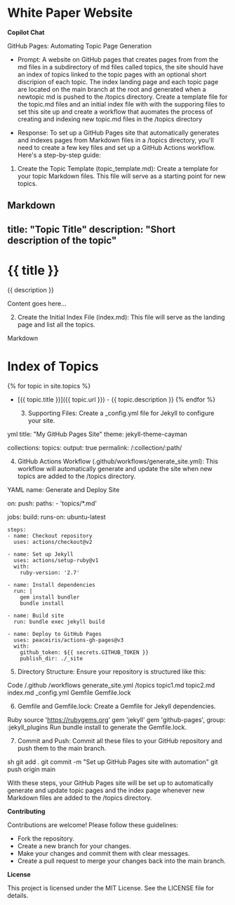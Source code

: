 # White Paper Website

**Copilot Chat**

GitHub Pages: Automating Topic Page Generation

   * Prompt: A website on GitHub pages that creates pages from from the md files in a subdirectory of md files called topics, the site should have an index of topics linked to the topic pages with an optional short discripion of each topic. The index landing page and each topic page are located on the main branch at the root and generated when a newtopic md is pushed to the /topics  directory. Create a template file for the topic.md files and an initial index file with with the supporing files to set this site up and create a workflow that auomates the process of creating and indexing new topic.md files in the /topics directory

   * Response: To set up a GitHub Pages site that automatically generates and indexes pages from Markdown files in a /topics directory, you'll need to create a few key files and set up a GitHub Actions workflow. Here's a step-by-step guide:

   1. Create the Topic Template (topic_template.md):
      Create a template for your topic Markdown files. This file will serve as a starting point for new topics.

Markdown
---
title: "Topic Title"
description: "Short description of the topic"
---

# {{ title }}

{{ description }}

Content goes here...
   
   2. Create the Initial Index File (index.md):
      This file will serve as the landing page and list all the topics.

Markdown
# Index of Topics

{% for topic in site.topics %}
- [{{ topic.title }}]({{ topic.url }}) - {{ topic.description }}
{% endfor %}

   3. Supporting Files:
      Create a _config.yml file for Jekyll to configure your site.

yml
title: "My GitHub Pages Site"
theme: jekyll-theme-cayman

collections:
  topics:
    output: true
    permalink: /:collection/:path/

   4. GitHub Actions Workflow (.github/workflows/generate_site.yml):
      This workflow will automatically generate and update the site when new topics are added to the /topics directory.

YAML
name: Generate and Deploy Site

on:
  push:
    paths:
      - 'topics/*.md'

jobs:
  build:
    runs-on: ubuntu-latest

    steps:
    - name: Checkout repository
      uses: actions/checkout@v2

    - name: Set up Jekyll
      uses: actions/setup-ruby@v1
      with:
        ruby-version: '2.7'

    - name: Install dependencies
      run: |
        gem install bundler
        bundle install

    - name: Build site
      run: bundle exec jekyll build

    - name: Deploy to GitHub Pages
      uses: peaceiris/actions-gh-pages@v3
      with:
        github_token: ${{ secrets.GITHUB_TOKEN }}
        publish_dir: ./_site

   5. Directory Structure:
      Ensure your repository is structured like this:

Code
/.github
  /workflows
    generate_site.yml
/topics
  topic1.md
  topic2.md
index.md
_config.yml
Gemfile
Gemfile.lock

   6. Gemfile and Gemfile.lock:
      Create a Gemfile for Jekyll dependencies.

Ruby
source 'https://rubygems.org'
gem 'jekyll'
gem 'github-pages', group: :jekyll_plugins
Run bundle install to generate the Gemfile.lock.

   7. Commit and Push:
      Commit all these files to your GitHub repository and push them to the main branch.

sh
git add .
git commit -m "Set up GitHub Pages site with automation"
git push origin main

   With these steps, your GitHub Pages site will be set up to automatically generate and update topic pages and the index page whenever new Markdown files are added to the /topics directory.


**Contributing**

Contributions are welcome! Please follow these guidelines:
   * Fork the repository.
   * Create a new branch for your changes.
   * Make your changes and commit them with clear messages.   
   * Create a pull request to merge your changes back into the main branch.

**License**

This project is licensed under the MIT License. See the LICENSE file for details.
